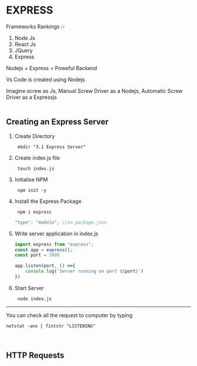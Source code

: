 # EXPRESS

Frameworks Rankings :-
1. Node Js
2. React Js
3. JQuery
4. Express

Nodejs + Express = Poweful Backend

Vs Code is created using Nodejs

Imagine screw as Js,
Manual Screw Driver as a Nodejs,
Automatic Screw Driver as a Expressjs
<br><br>


## Creating an Express Server

1. Create Directory

        mkdir "3.1 Express Server"
2. Create index.js file
        
        touch index.js
3. Initialise NPM

        npm init -y
4. Install the Express Package

        npm i express

    ```js
    "type": "module", //in package.json
    ```
5. Write server application in index.js
    ```js
    import express from "express";
    const app = express();
    const port = 3000

    app.listen(port, () =>{
        console.log(`Server running on port ${port}`)
    })
    ```
6. Start Server

        node index.js 

---

You can check all the request to computer by typing

    netstat -ano | fintstr "LISTENING"

<br>

## HTTP Requests